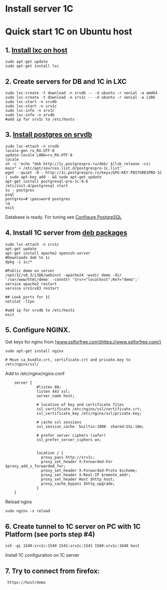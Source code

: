 # Install server 1C

# Quick start 1C on Ubuntu host

## 1. [Install lxc on host](https://help.ubuntu.com/lts/serverguide/lxc.html)

```
sudo apt-get update
sudo apt-get install lxc 
```

## 2. Create servers for DB and 1C in LXC

```
sudo lxc-create -t download -n srvdb -- -d ubuntu -r xenial -a amd64
sudo lxc-create -t download -n srv1c -- -d ubuntu -r xenial -a i386
sudo lxc-start -n srvdb
sudo lxc-start -n srv1c
sudo lxc-info -n srv1c
sudo lxc-info -n srvdb
#add ip for srv1c to /etc/hosts
```

## 3. [Install postgres on srvdb](https://postgrespro.ru/products/1c_build) 
```
sudo lxc-attach -n srvdb
locale-gen ru_RU.UTF-8
update-locale LANG=ru_RU.UTF-8
locale
sh -c 'echo "deb http://1c.postgrespro.ru/deb/ $(lsb_release -cs) main" > /etc/apt/sources.list.d/postgrespro-1c.list'
wget --quiet -O - http://1c.postgrespro.ru/keys/GPG-KEY-POSTGRESPRO-1C | sudo apt-key add - && sudo apt-get update
apt-get install postgresql-pro-1c-9.6
/etc/init.d/postgresql start
su - postgres
psql
postgres=# \password postgres
\q
exit
```
Database is ready. For tuning see [Configure PostgreSQL](https://its.1c.ru/db/metod8dev#content:5866:hdoc)

## 4. Install 1C server from [deb packages](https://releases.1c.ru/version_files?nick=Platform83&ver=8.3.10.2466)   
```
sudo lxc-attach -n srv1c
apt-get update
apt-get install apache2 openssh-server
#Downloads deb to 1c
dpkg -i 1c/* 

#Public demo on server
/opt/1C/v8.3/i386/webinst -apache24 -wsdir demo -dir '/var/www/html/demo' -connStr 'Srvr="localhost";Ref="demo";'
service apache2 restart
service srv1cv83 restart

## Look ports for 1C 
netstat -ltpn 

#add ip for srvdb to /etc/hosts
exit
```

## 5. Configure NGINX.
Get keys for nginx from [www.sslforfree.com](https://www.sslforfree.com/) 

```
sudo apt-get install nginx

# Move ca_bundle.crt, certificate.crt and private.key to /etc/nginx/ssl/ 
```
Add to /etc/nginx/nginx.conf
```
    server {
              #listen 80;
    	      listen 443 ssl;
              server_name host;

              # location of key and certificate files
              ssl_certificate /etc/nginx/ssl/certificate.crt;
              ssl_certificate_key /etc/nginx/ssl/private.key;

              # cache ssl sessions 
              ssl_session_cache  builtin:1000  shared:SSL:10m;    

              # prefer server ciphers (safer)
              ssl_prefer_server_ciphers on;

         
              location / {
                proxy_pass http://srv1c;
        	    proxy_set_header X-Forwarded-For $proxy_add_x_forwarded_for;
         	    proxy_set_header X-Forwarded-Proto $scheme;
         	    proxy_set_header X-Real-IP $remote_addr;
         	    proxy_set_header Host $http_host;
                proxy_cache_bypass $http_upgrade;
              }
	}
```

Reload nginx
```
sudo nginx -s reload
```

## 6. Create tunnel to 1C server on PC with 1C Platform (see ports step #4)

```
ssh -gL 1540:srv1c:1540 1541:srv1c:1541 1560:srv1c:1640 host
```
Install 1C configuration on 1C server
 
## 7. Try to connect from firefox:
```
 https://host/demo
```

